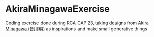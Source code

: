 # AkiraMinagawaExercise
Coding exercise done during RCA CAP 23, taking designs from [Akira Minagawa (皆川明)](https://ja.wikipedia.org/wiki/皆川明) as inspirations and make small generative things
